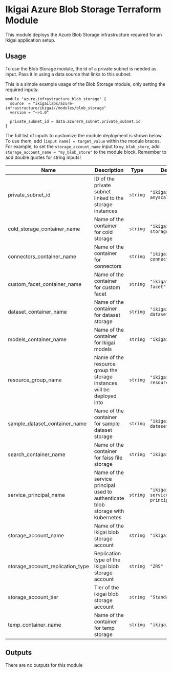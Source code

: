 # Ikigai Azure Blob Storage Terraform Module

This module deploys the Azure Blob Storage infrastructure required for an Ikigai application setup.

## Usage

To use the Blob Storage module, the id of a private subnet is needed as input. Pass it in using a data source that links to this subnet.

This is a simple example usage of the Blob Storage module, only setting the required inputs:

```hcl
module "azure-infrastructure_blob_storage" {
  source  = "ikigailabs/azure-infrastructure/ikigai//modules/blob_storage"
  version = "~>1.0"

  private_subnet_id = data.azurerm_subnet.private_subnet.id
}
```

The full list of inputs to customize the module deployment is shown below. To use them, add `[input name] = target_value` within the module braces.
For example, to set the `storage_account_name` input to `my_blob_store`, add `storage_account_name = "my_blob_store"` to the module block. Remember to add double quotes for string inputs! 

| Name | Description | Type | Default | Required |
|------|-------------|------|---------|:--------:|
| private_subnet_id | ID of the private subnet linked to the storage instances | `string` | `"ikigai-anyscale"` | yes |
| cold_storage_container_name | Name of the container for cold storage | `string` | `"ikigai-cold-storage"` | no |
| connectors_container_name | Name of the container for connectors | `string` | `"ikigai-connectors"` | no |
| custom_facet_container_name | Name of the container for custom facet | `string` | `"ikigai-custom-facet"` | no |
| dataset_container_name | Name of the container for dataset storage | `string` | `"ikigai-datasets"` | no |
| models_container_name | Name of the container for Ikigai models | `string` | `"ikigai-models"` | no |
| resource_group_name | Name of the resource group the storage instances will be deployed into | `string` | `"ikigai-resource-group"` | no |
| sample_dataset_container_name | Name of the container for sample dataset storage | `string` | `"ikigai-sample-datasets"` | no |
| search_container_name | Name of the container for faiss file storage | `string` | `"ikigai-search"` | no |
| service_principal_name | Name of the service principal used to authenticate blob storage with kubernetes | `string` | `"ikigai-service-principal"` | no |
| storage_account_name | Name of the Ikigai blob storage account | `string` | `"ikigaistorage"` | no |
| storage_account_replication_type | Replication type of the Ikigai blob storage account | `string` | `"ZRS"` | no |
| storage_account_tier | Tier of the ikigai blob storage account | `string` | `"Standard"` | no |
| temp_container_name | Name of the container for temp storage | `string` | `"ikigai-temp"` | no |

## Outputs

There are no outputs for this module
